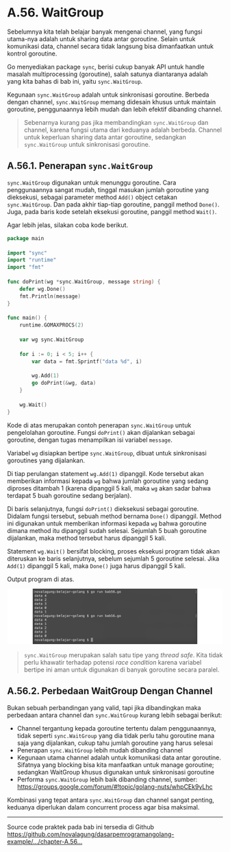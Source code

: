 # A.56. WaitGroup

Sebelumnya kita telah belajar banyak mengenai channel, yang fungsi utama-nya adalah untuk sharing data antar goroutine. Selain untuk komunikasi data, channel secara tidak langsung bisa dimanfaatkan untuk kontrol goroutine.

Go menyediakan package `sync`, berisi cukup banyak API untuk handle masalah multiprocessing (goroutine), salah satunya diantaranya adalah yang kita bahas di bab ini, yaitu `sync.WaitGroup`.

Kegunaan `sync.WaitGroup` adalah untuk sinkronisasi goroutine. Berbeda dengan channel, `sync.WaitGroup` memang didesain khusus untuk maintain goroutine, penggunaannya lebih mudah dan lebih efektif dibanding channel.

> Sebenarnya kurang pas jika membandingkan `sync.WaitGroup` dan channel, karena fungsi utama dari keduanya adalah berbeda. Channel untuk keperluan sharing data antar goroutine, sedangkan `sync.WaitGroup` untuk sinkronisasi goroutine.

## A.56.1. Penerapan `sync.WaitGroup`

`sync.WaitGroup` digunakan untuk menunggu goroutine. Cara penggunaannya sangat mudah, tinggal masukan jumlah goroutine yang dieksekusi, sebagai parameter method `Add()` object cetakan `sync.WaitGroup`. Dan pada akhir tiap-tiap goroutine, panggil method `Done()`. Juga, pada baris kode setelah eksekusi goroutine, panggil method `Wait()`.

Agar lebih jelas, silakan coba kode berikut.

```go
package main

import "sync"
import "runtime"
import "fmt"

func doPrint(wg *sync.WaitGroup, message string) {
    defer wg.Done()
    fmt.Println(message)
}

func main() {
    runtime.GOMAXPROCS(2)

    var wg sync.WaitGroup

    for i := 0; i < 5; i++ {
        var data = fmt.Sprintf("data %d", i)

        wg.Add(1)
        go doPrint(&wg, data)
    }

    wg.Wait()
}
```

Kode di atas merupakan contoh penerapan `sync.WaitGroup` untuk pengelolahan goroutine. Fungsi `doPrint()` akan dijalankan sebagai goroutine, dengan tugas menampilkan isi variabel `message`.

Variabel `wg` disiapkan bertipe `sync.WaitGroup`, dibuat untuk sinkronisasi goroutines yang dijalankan.

Di tiap perulangan statement `wg.Add(1)` dipanggil. Kode tersebut akan memberikan informasi kepada `wg` bahwa jumlah goroutine yang sedang diproses ditambah 1 (karena dipanggil 5 kali, maka `wg` akan sadar bahwa terdapat 5 buah goroutine sedang berjalan).

Di baris selanjutnya, fungsi `doPrint()` dieksekusi sebagai goroutine. Didalam fungsi tersebut, sebuah method bernama `Done()` dipanggil. Method ini digunakan untuk memberikan informasi kepada `wg` bahwa goroutine dimana method itu dipanggil sudah selesai. Sejumlah 5 buah goroutine dijalankan, maka method tersebut harus dipanggil 5 kali.

Statement `wg.Wait()` bersifat blocking, proses eksekusi program tidak akan diteruskan ke baris selanjutnya, sebelum sejumlah 5 goroutine selesai. Jika `Add(1)` dipanggil 5 kali, maka `Done()` juga harus dipanggil 5 kali.

Output program di atas.

![Contoh penerapan `sync.WaitGroup`](images/A.56_1_waitgroup.png)

> `sync.WaitGroup` merupakan salah satu tipe yang *thread safe*. Kita tidak perlu khawatir terhadap potensi *race condition* karena variabel bertipe ini aman untuk digunakan di banyak goroutine secara paralel.

## A.56.2. Perbedaan WaitGroup Dengan Channel

Bukan sebuah perbandingan yang valid, tapi jika dibandingkan maka perbedaan antara channel dan `sync.WaitGroup` kurang lebih sebagai berikut:

 - Channel tergantung kepada goroutine tertentu dalam penggunaannya, tidak seperti `sync.WaitGroup` yang dia tidak perlu tahu goroutine mana saja yang dijalankan, cukup tahu jumlah goroutine yang harus selesai
 - Penerapan `sync.WaitGroup` lebih mudah dibanding channel
 - Kegunaan utama channel adalah untuk komunikasi data antar goroutine. Sifatnya yang blocking bisa kita manfaatkan untuk manage goroutine; sedangkan WaitGroup khusus digunakan untuk sinkronisasi goroutine
 - Performa `sync.WaitGroup` lebih baik dibanding channel, sumber: https://groups.google.com/forum/#!topic/golang-nuts/whpCEk9yLhc

Kombinasi yang tepat antara `sync.WaitGroup` dan channel sangat penting, keduanya diperlukan dalam concurrent process agar bisa maksimal.

---

<div class="source-code-link">
    <div class="source-code-link-message">Source code praktek pada bab ini tersedia di Github</div>
    <a href="https://github.com/novalagung/dasarpemrogramangolang-example/tree/master/chapter-A.56-waitgroup">https://github.com/novalagung/dasarpemrogramangolang-example/.../chapter-A.56...</a>
</div>
